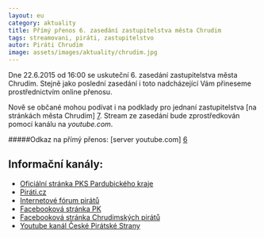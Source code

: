 ```yaml
---
layout: eu
category: aktuality
title: Přímý přenos 6. zasedání zastupitelstva města Chrudim
tags: streamovani, piráti, zastupitelstvo
autor: Piráti Chrudim
image: assets/images/aktuality/chrudim.jpg
---
```


Dne 22.6.2015 od 16:00 se uskuteční 6. zasedání zastupitelstva města Chrudim.
Stejně jako poslední zasedání i toto nadcházející Vám přineseme prostřednictvím
online přenosu. 

Nově se občané mohou podívat i na podklady pro jednaní zastupitelstva [na stránkách města Chrudim] [7].
Stream ze zasedání bude zprostředkován pomocí kanálu na *youtube.com*. 

#####Odkaz na přímý přenos:
[server youtube.com] [6]


Informační kanály:
------------------
* [Oficiální stránka PKS Pardubického kraje][1]
* [Piráti.cz][2]
* [Internetové fórum pirátů][3]
* [Facebooková stránka PK][4]
* [Facebooková stránka Chrudimských pirátů][5]
* [Youtube kanál České Pirátské Strany][8]

[1]: https://www.pirati.cz/regiony/pardubicko/start
[2]: https://www.pirati.cz
[3]: https://forum.pirati.cz
[4]: https://www.facebook.com/pages/Pir%C3%A1ti-Pardubick%C3%BD-kraj/161396423900274?ref=ts&fref=ts
[5]: https://www.facebook.com/CeskaPiratskaStranaChrudim?fref=ts
[6]: https://www.youtube.com/watch?v=8H3TihblBbY
[7]: http://www.chrudim.eu/cs/download/okt/zm/podklady_2206.pdf
[8]: https://www.youtube.com/channel/UC_zxYLGrkmrYazYt0MzyVlA

